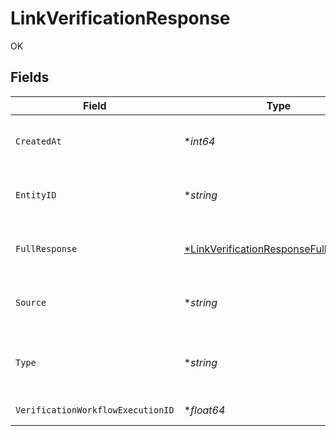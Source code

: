 # LinkVerificationResponse

OK


## Fields

| Field                                                                                                         | Type                                                                                                          | Required                                                                                                      | Description                                                                                                   | Example                                                                                                       |
| ------------------------------------------------------------------------------------------------------------- | ------------------------------------------------------------------------------------------------------------- | ------------------------------------------------------------------------------------------------------------- | ------------------------------------------------------------------------------------------------------------- | ------------------------------------------------------------------------------------------------------------- |
| `CreatedAt`                                                                                                   | **int64*                                                                                                      | :heavy_minus_sign:                                                                                            | Date in seconds since 1 Jan 1970 00:00:00 UTC (i.e. in [Unix time](https://en.wikipedia.org/wiki/Unix_time)). | 1623365011                                                                                                    |
| `EntityID`                                                                                                    | **string*                                                                                                     | :heavy_minus_sign:                                                                                            | Unit21 ID of the entity that the verification was run on.                                                     |                                                                                                               |
| `FullResponse`                                                                                                | [*LinkVerificationResponseFullResponse](../../models/shared/linkverificationresponsefullresponse.md)          | :heavy_minus_sign:                                                                                            | Full response from the verification provider running the verification                                         |                                                                                                               |
| `Source`                                                                                                      | **string*                                                                                                     | :heavy_minus_sign:                                                                                            | Provider that ran the verification (IDOLOGY, TRULIOO, etc.)                                                   |                                                                                                               |
| `Type`                                                                                                        | **string*                                                                                                     | :heavy_minus_sign:                                                                                            | Type of verification executed (DOC_VERIFICATION, ID_VERIFICATION, etc.)                                       |                                                                                                               |
| `VerificationWorkflowExecutionID`                                                                             | **float64*                                                                                                    | :heavy_minus_sign:                                                                                            | ID of the workflow execution                                                                                  |                                                                                                               |